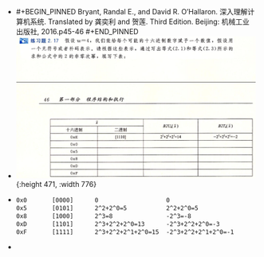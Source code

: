 - #+BEGIN_PINNED
  Bryant, Randal E., and David R. O’Hallaron. 深入理解计算机系统. Translated by 龚奕利 and 贺莲. Third Edition. Beijing: 机械工业出版社, 2016.p45-46
  #+END_PINNED
- ![image.png](../assets/image_1666929588289_0.png){:height 471, :width 776}
- ```text
  0x0		[0000]		0					0
  0x5		[0101]		2^2+2^0=5			2^2+2^0=5
  0x8		[1000]		2^3=8				-2^3=-8
  0xD		[1101]		2^3+2^2+2^0=13		-2^3+2^2+2^0=-3
  0xF		[1111]		2^3+2^2+2^1+2^0=15	-2^3+2^2+2^1+2^0=-1
  ```
-